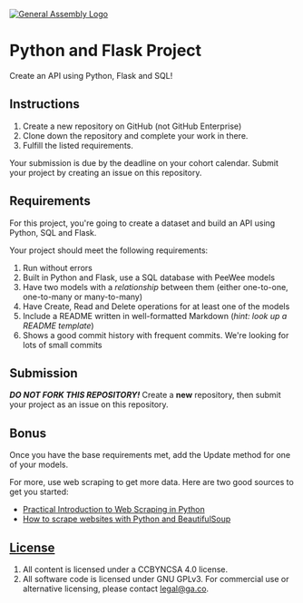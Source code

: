 [![General Assembly Logo](https://camo.githubusercontent.com/1a91b05b8f4d44b5bbfb83abac2b0996d8e26c92/687474703a2f2f692e696d6775722e636f6d2f6b6538555354712e706e67)](https://generalassemb.ly/education/web-development-immersive)

# Python and Flask Project

Create an API using Python, Flask and SQL!

## Instructions

1. Create a new repository on GitHub (not GitHub Enterprise)
1. Clone down the repository and complete your work in there.
1. Fulfill the listed requirements.

Your submission is due by the deadline on your cohort calendar. Submit your
project by creating an issue on this repository.

## Requirements

For this project, you're going to create a dataset and build an API using Python, SQL and Flask.

Your project should meet the following requirements:

1. Run without errors
1. Built in Python and Flask, use a SQL database with PeeWee models
1. Have two models with a *relationship* between them (either one-to-one, one-to-many or many-to-many)
1. Have Create, Read and Delete operations for at least one of the models
1. Include a README written in well-formatted Markdown (_hint: look up a README
   template_)
1. Shows a good commit history with frequent commits. We're looking for lots of
   small commits

## Submission

***DO NOT FORK THIS REPOSITORY!*** Create a **new** repository, then submit your project as an issue on this repository.

## Bonus

Once you have the base requirements met, add the Update method for one of your models.

For more, use web scraping to get more data. Here are two good sources to get you started:
   - [Practical Introduction to Web Scraping in Python](https://realpython.com/python-web-scraping-practical-introduction/)
   - [How to scrape websites with Python and BeautifulSoup](https://www.freecodecamp.org/news/how-to-scrape-websites-with-python-and-beautifulsoup-5946935d93fe/)

## [License](LICENSE)

1.  All content is licensed under a CC­BY­NC­SA 4.0 license.
1.  All software code is licensed under GNU GPLv3. For commercial use or
    alternative licensing, please contact legal@ga.co.
